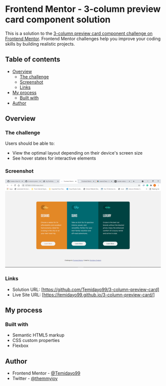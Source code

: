 # Frontend Mentor - 3-column preview card component solution

This is a solution to the [3-column preview card component challenge on Frontend Mentor](https://www.frontendmentor.io/challenges/3column-preview-card-component-pH92eAR2-). Frontend Mentor challenges help you improve your coding skills by building realistic projects. 

## Table of contents

- [Overview](#overview)
  - [The challenge](#the-challenge)
  - [Screenshot](#screenshot)
  - [Links](#links)
- [My process](#my-process)
  - [Built with](#built-with)
- [Author](#author)

## Overview

### The challenge

Users should be able to:

- View the optimal layout depending on their device's screen size
- See hover states for interactive elements

### Screenshot

![](./images/screenshot.png)

### Links

- Solution URL: [https://github.com/Temidayo99/3-column-preview-card]
- Live Site URL: [https://temidayo99.github.io/3-column-preview-card/]

## My process

### Built with

- Semantic HTML5 markup
- CSS custom properties
- Flexbox

## Author

- Frontend Mentor - [@Temidayo99](https://www.frontendmentor.io/profile/Temidayo99)
- Twitter - [@themmyjoy](https://www.twitter.com/themmyjoy)